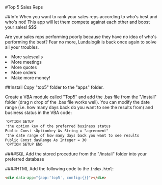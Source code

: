 #Top 5 Sales Reps

##Info
When you want to rank your sales reps according to who's best and who's not! This app will let them compete against each other and boost your sales! $$$

Are your sales reps performing poorly because they have no idea of who's performing the best? Fear no more, Lundalogik is back once again to solve all your troubles.

<li>More salescalls</li>
<li>More meetings</li>
<li>More quotes</li>
<li>More orders</li>
<li>Make more money!</li>
</ul>

##Install
Copy "top5" folder to the "apps" folder. 

Create a VBA module called "Top5" and add the .bas file from the "/install" folder (drag n drop of the .bas file works well).
You can modify the date range (i.e. how many days back do you want to see the results from) and business status in the VBA code:

```html
'OPTION SETUP
'the option key of the preferred business status
Public Const sOptionkey As String = "agreement"
'the date range of how many days back you want to see results
Public Const dayRange As Integer = 30
'OPTION SETUP END
```

####SQL
Add the stored procedure from the "/install" folder into your preferred database

####HTML
Add the following code to the `index.html`:

```html
<div data-app="{app:'top5', config:{}}"></div>
```
